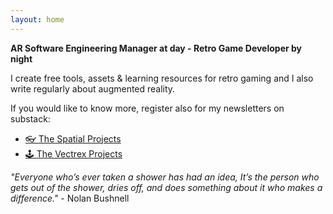 ```yaml
---
layout: home
---
```


**AR Software Engineering Manager at day - Retro Game Developer by night**

I create free tools, assets & learning resources for retro gaming and
I also write regularly about augmented reality.

If you would like to know more, register also for my newsletters on substack:

- [👓 The Spatial Projects](https://visionos.substack.com/)
- [🕹️ The Vectrex Projects](https://vectrex.substack.com/)

*"Everyone who’s ever taken a shower has had an idea, It’s the person who gets out of the shower, dries off, and does something about it who makes a difference."* - Nolan Bushnell